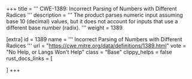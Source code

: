 +++
title = '''
CWE-1389: Incorrect Parsing of Numbers with Different Radices
'''
description	= '''
The product parses numeric input assuming base 10 (decimal) values, but it does not account for inputs that use a different base number (radix).
'''
weight = 1389

[extra]
id = 1389
name = '''
Incorrect Parsing of Numbers with Different Radices
'''
url = "https://cwe.mitre.org/data/definitions/1389.html"
vote = "No Help, or Langs Won't Help"
class = "Base"
clippy_helps = false
rust_docs_links = [
	
]
+++
